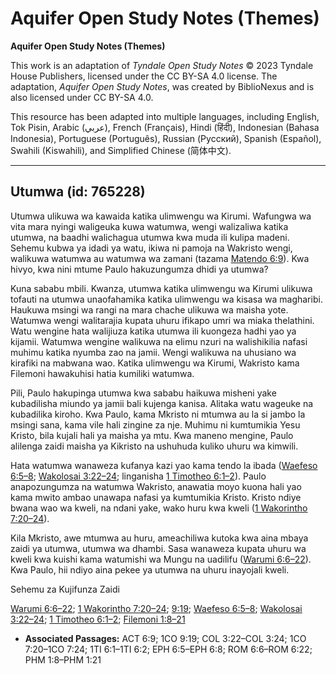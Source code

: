 # Aquifer Open Study Notes (Themes)

**Aquifer Open Study Notes (Themes)**

This work is an adaptation of *Tyndale Open Study Notes* © 2023 Tyndale House Publishers, licensed under the CC BY\-SA 4\.0 license. The adaptation, *Aquifer Open Study Notes*, was created by BiblioNexus and is also licensed under CC BY\-SA 4\.0\.

This resource has been adapted into multiple languages, including English, Tok Pisin, Arabic (عربي), French (Français), Hindi (हिंदी), Indonesian (Bahasa Indonesia), Portuguese (Português), Russian (Русский), Spanish (Español), Swahili (Kiswahili), and Simplified Chinese (简体中文).



--------------------------------

## Utumwa (id: 765228)

Utumwa ulikuwa wa kawaida katika ulimwengu wa Kirumi. Wafungwa wa vita mara nyingi waligeuka kuwa watumwa, wengi walizaliwa katika utumwa, na baadhi walichagua utumwa kwa muda ili kulipa madeni. Sehemu kubwa ya idadi ya watu, ikiwa ni pamoja na Wakristo wengi, walikuwa watumwa au watumwa wa zamani (tazama [Matendo 6:9](https://ref.ly/Acts6:9)). Kwa hivyo, kwa nini mtume Paulo hakuzungumza dhidi ya utumwa?

Kuna sababu mbili. Kwanza, utumwa katika ulimwengu wa Kirumi ulikuwa tofauti na utumwa unaofahamika katika ulimwengu wa kisasa wa magharibi. Haukuwa msingi wa rangi na mara chache ulikuwa wa maisha yote. Watumwa wengi walitarajia kupata uhuru ifikapo umri wa miaka thelathini. Watu wengine hata walijiuza katika utumwa ili kuongeza hadhi yao ya kijamii. Watumwa wengine walikuwa na elimu nzuri na walishikilia nafasi muhimu katika nyumba zao na jamii. Wengi walikuwa na uhusiano wa kirafiki na mabwana wao. Katika ulimwengu wa Kirumi, Wakristo kama Filemoni hawakuhisi hatia kumiliki watumwa.

Pili, Paulo hakupinga utumwa kwa sababu haikuwa misheni yake kubadilisha miundo ya jamii bali kujenga kanisa. Alitaka watu wageuke na kubadilika kiroho. Kwa Paulo, kama Mkristo ni mtumwa au la si jambo la msingi sana, kama vile hali zingine za nje. Muhimu ni kumtumikia Yesu Kristo, bila kujali hali ya maisha ya mtu. Kwa maneno mengine, Paulo alilenga zaidi maisha ya Kikristo na ushuhuda kuliko uhuru wa kimwili.

Hata watumwa wanaweza kufanya kazi yao kama tendo la ibada ([Waefeso 6:5–8](https://ref.ly/Eph6:5-Eph6:8); [Wakolosai 3:22–24](https://ref.ly/Col3:22-Col3:24); linganisha [1 Timotheo 6:1–2](https://ref.ly/1Tim6:1-1Tim6:2)). Paulo anapozungumza na watumwa Wakristo, anawatia moyo kuona hali yao kama mwito ambao unawapa nafasi ya kumtumikia Kristo. Kristo ndiye bwana wao wa kweli, na ndani yake, wako huru kwa kweli ([1 Wakorintho 7:20–24](https://ref.ly/1Cor7:20-1Cor7:24)).

Kila Mkristo, awe mtumwa au huru, ameachiliwa kutoka kwa aina mbaya zaidi ya utumwa, utumwa wa dhambi. Sasa wanaweza kupata uhuru wa kweli kwa kuishi kama watumishi wa Mungu na uadilifu ([Warumi 6:6–22](https://ref.ly/Rom6:6-Rom6:22)). Kwa Paulo, hii ndiyo aina pekee ya utumwa na uhuru inayojali kweli.

Sehemu za Kujifunza Zaidi

[Warumi 6:6–22](https://ref.ly/Rom6:6-Rom6:22); [1 Wakorintho 7:20–24](https://ref.ly/1Cor7:20-1Cor7:24); [9:19](https://ref.ly/1Cor9:19); [Waefeso 6:5–8](https://ref.ly/Eph6:5-Eph6:8); [Wakolosai 3:22–24](https://ref.ly/Col3:22-Col3:24); [1 Timotheo 6:1–2](https://ref.ly/1Tim6:1-1Tim6:2); [Filemoni 1:8–21](https://ref.ly/Phlm1:8-Phlm1:21)

* **Associated Passages:** ACT 6:9; 1CO 9:19; COL 3:22–COL 3:24; 1CO 7:20–1CO 7:24; 1TI 6:1–1TI 6:2; EPH 6:5–EPH 6:8; ROM 6:6–ROM 6:22; PHM 1:8–PHM 1:21

